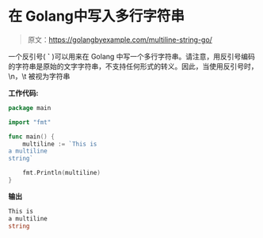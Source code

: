 # 在 Golang中写入多行字符串

> 原文：<https://golangbyexample.com/multiline-string-go/>

一个反引号( **`** )可以用来在 Golang 中写一个多行字符串。请注意，用反引号编码的字符串是原始的文字字符串，不支持任何形式的转义。因此，当使用反引号时，\n，\t 被视为字符串

**工作代码:**

```go
package main

import "fmt"

func main() {
    multiline := `This is 
a multiline 
string`

    fmt.Println(multiline)
}
```

**输出**

```go
This is 
a multiline 
string
```